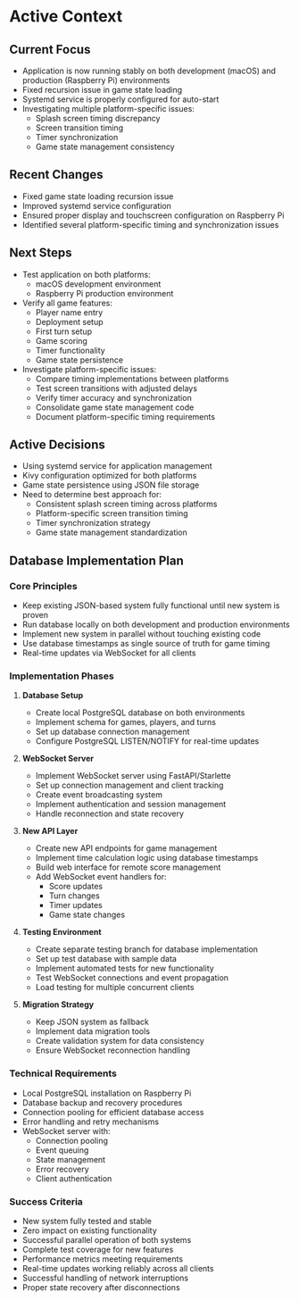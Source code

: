 # Active Context

## Current Focus

- Application is now running stably on both development (macOS) and production (Raspberry Pi) environments
- Fixed recursion issue in game state loading
- Systemd service is properly configured for auto-start
- Investigating multiple platform-specific issues:
  - Splash screen timing discrepancy
  - Screen transition timing
  - Timer synchronization
  - Game state management consistency

## Recent Changes

- Fixed game state loading recursion issue
- Improved systemd service configuration
- Ensured proper display and touchscreen configuration on Raspberry Pi
- Identified several platform-specific timing and synchronization issues

## Next Steps

- Test application on both platforms:
  - macOS development environment
  - Raspberry Pi production environment
- Verify all game features:
  - Player name entry
  - Deployment setup
  - First turn setup
  - Game scoring
  - Timer functionality
  - Game state persistence
- Investigate platform-specific issues:
  - Compare timing implementations between platforms
  - Test screen transitions with adjusted delays
  - Verify timer accuracy and synchronization
  - Consolidate game state management code
  - Document platform-specific timing requirements

## Active Decisions

- Using systemd service for application management
- Kivy configuration optimized for both platforms
- Game state persistence using JSON file storage
- Need to determine best approach for:
  - Consistent splash screen timing across platforms
  - Platform-specific screen transition timing
  - Timer synchronization strategy
  - Game state management standardization

## Database Implementation Plan

### Core Principles

- Keep existing JSON-based system fully functional until new system is proven
- Run database locally on both development and production environments
- Implement new system in parallel without touching existing code
- Use database timestamps as single source of truth for game timing
- Real-time updates via WebSocket for all clients

### Implementation Phases

1. **Database Setup**

   - Create local PostgreSQL database on both environments
   - Implement schema for games, players, and turns
   - Set up database connection management
   - Configure PostgreSQL LISTEN/NOTIFY for real-time updates

2. **WebSocket Server**

   - Implement WebSocket server using FastAPI/Starlette
   - Set up connection management and client tracking
   - Create event broadcasting system
   - Implement authentication and session management
   - Handle reconnection and state recovery

3. **New API Layer**

   - Create new API endpoints for game management
   - Implement time calculation logic using database timestamps
   - Build web interface for remote score management
   - Add WebSocket event handlers for:
     - Score updates
     - Turn changes
     - Timer updates
     - Game state changes

4. **Testing Environment**

   - Create separate testing branch for database implementation
   - Set up test database with sample data
   - Implement automated tests for new functionality
   - Test WebSocket connections and event propagation
   - Load testing for multiple concurrent clients

5. **Migration Strategy**
   - Keep JSON system as fallback
   - Implement data migration tools
   - Create validation system for data consistency
   - Ensure WebSocket reconnection handling

### Technical Requirements

- Local PostgreSQL installation on Raspberry Pi
- Database backup and recovery procedures
- Connection pooling for efficient database access
- Error handling and retry mechanisms
- WebSocket server with:
  - Connection pooling
  - Event queuing
  - State management
  - Error recovery
  - Client authentication

### Success Criteria

- New system fully tested and stable
- Zero impact on existing functionality
- Successful parallel operation of both systems
- Complete test coverage for new features
- Performance metrics meeting requirements
- Real-time updates working reliably across all clients
- Successful handling of network interruptions
- Proper state recovery after disconnections
